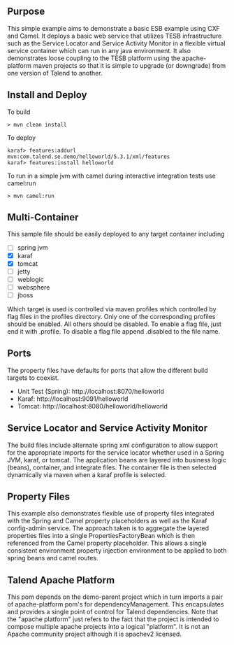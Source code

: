 Purpose
-------
This simple example aims to demonstrate a basic ESB example using CXF and Camel.
It deploys a basic web service that utilizes TESB infrastructure such as the
Service Locator and Service Activity Monitor in a flexible virtual service 
container which can run in any java environment.  It also demonstrates loose
coupling to the TESB platform using the apache-platform maven projects so that
it is simple to upgrade (or downgrade) from one version of Talend to another.

Install and Deploy
------------------
To build

    > mvn clean install

To deploy

    karaf> features:addurl mvn:com.talend.se.demo/helloworld/5.3.1/xml/features
    karaf> features:install helloworld

To run in a simple jvm with camel during interactive integration tests use
camel:run

    > mvn camel:run

Multi-Container
---------------

This sample file should be easily deployed to any target container including

- [ ] spring jvm
- [x] karaf
- [x] tomcat
- [ ] jetty
- [ ] weblogic
- [ ] websphere
- [ ] jboss

Which target is used is controlled via maven profiles which controlled by flag
files in the profiles directory.  Only one of the corresponding profiles should
be enabled.  All others should be disabled.  To enable a flag file, just end it
with .profile.  To disable a flag file append .disabled to the file name.

Ports
-----

The property files have defaults for ports that allow the different build
targets to coexist.

* Unit Test (Spring): http://localhost:8070/helloworld
* Karaf:  http://localhost:9091/helloworld
* Tomcat: http://localhost:8080/helloworld/helloworld


Service Locator and Service Activity Monitor
--------------------------------------------

The build files include alternate spring xml configuration to allow support for
the appropriate imports for the service locator whether used in a Spring JVM,
karaf, or tomcat.  The application beans are layered into business 
logic (beans), container, and integrate files.  The container file is then
selected dynamically via maven when a karaf profile is selected.


Property Files
--------------

This example also demonstrates flexible use of property files integrated with
the Spring and Camel property placeholders as well as the Karaf config-admin
service.  The approach taken is to aggregate the layered properties files into a
single PropertiesFactoryBean which is then referenced from the Camel property
placeholder.  This allows a single consistent environment property injection
environment to be applied to both spring beans and camel routes.

Talend Apache Platform
----------------------

This pom depends on the demo-parent project which in turn imports a pair of
apache-platform pom's for dependencyManagement.  This encapsulates and provides
a single point of control for Talend dependencies.  Note that the "apache
platform" just refers to the fact that the project is intended to compose
multiple apache projects into a logical "platform".  It is not an Apache
community project although it is apachev2 licensed.